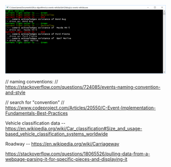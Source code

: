 ﻿![lights showning colored in console](https://github.com/nastajus/cs-algorithms/raw/master/cs-events-vehicles/readme/console-sample2.png "lights showning colored in console")


// naming conventions:
// https://stackoverflow.com/questions/724085/events-naming-convention-and-style


// search for "convention"
// https://www.codeproject.com/Articles/20550/C-Event-Implementation-Fundamentals-Best-Practices



Vehicle classification data -- https://en.wikipedia.org/wiki/Car_classification#Size_and_usage-based_vehicle_classification_systems_worldwide

Roadway -- https://en.wikipedia.org/wiki/Carriageway



https://stackoverflow.com/questions/18065526/pulling-data-from-a-webpage-parsing-it-for-specific-pieces-and-displaying-it